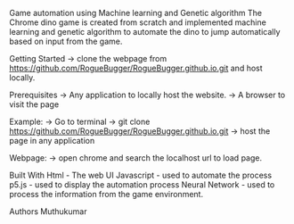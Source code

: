 Game automation using Machine learning and Genetic algorithm
  The Chrome dino game is created from scratch and implemented machine learning and genetic algorithm to automate the dino to jump automatically based on input from the game.

Getting Started
  -> clone the webpage from https://github.com/RogueBugger/RogueBugger.github.io.git and host locally.

Prerequisites
  -> Any application to locally host the website.
  -> A browser to visit the page
  
Example:
  -> Go to terminal
  -> git clone https://github.com/RogueBugger/RogueBugger.github.io.git
  -> host the page in any application

Webpage:
  -> open chrome and search the localhost url to load page.
  
Built With
Html - The web UI
Javascript - used to automate the process
p5.js - used to display the automation process
Neural Network - used to process the information from the game environment.

Authors
Muthukumar
